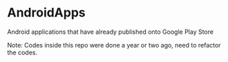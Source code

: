 # AndroidApps
Android applications that have already published onto Google Play Store

Note: Codes inside this repo were done a year or two ago, need to refactor the codes.
